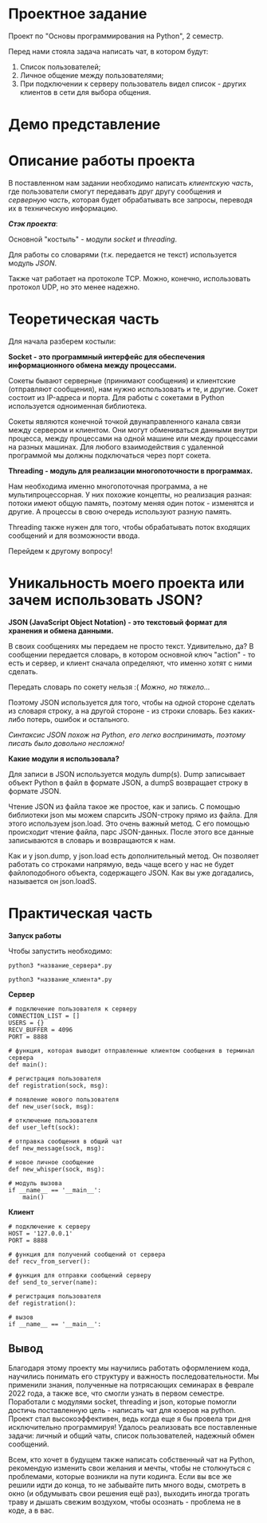 # Проектное задание
Проект по "Основы программирования на Python", 2 семестр.

Перед нами стояла задача написать чат, в котором будут:
1) Список пользователей;
2) Личное общение между пользователями;
3) При подключении к серверу пользователь видел список - других клиентов в сети для выбора общения.

# Демо представление

# Описание работы проекта

В поставленном нам задании необходимо написать *клиентскую часть*, где пользователи смогут передавать друг другу сообщения и *серверную часть*, которая будет обрабатывать все запросы, переводя их в техническую информацию.

**_Стэк проекта_**:

Основной "костыль" - модули *socket* и *threading*. 

Для работы со словарями (т.к. передается не текст) используется модуль *JSON*.

Также чат работает на протоколе TCP. Можно, конечно, использовать протокол UDP, но это менее надежно.

# Теоретическая часть

Для начала разберем костыли:

**Socket - это программный интерфейс для обеспечения информационного обмена между процессами.**

Сокеты бывают серверные (принимают сообщения) и клиентские (отправляют сообщения), нам нужно использовать и те, и другие. Сокет состоит из IP-адреса и порта. Для работы с сокетами в Python используется одноименная библиотека.

Сокеты являются конечной точкой двунаправленного канала связи между сервером и клиентом. Они могут обмениваться данными внутри процесса, между процессами на одной машине или между процессами на разных машинах. Для любого взаимодействия с удаленной программой мы должны подключаться через порт сокета.

**Threading - модуль для реализации многопоточности в программах.**

Нам необходима именно многопоточная программа, а не мультипроцессорная. У них похожие концепты, но реализация разная: потоки имеют общую память, поэтому меняя один поток - изменятся и другие. А процессы в свою очередь используют разную память.

Threading также нужен для того, чтобы обрабатывать поток входящих сообщений и для возможности ввода.

Перейдем к другому вопросу!

# Уникальность моего проекта или зачем использовать JSON?

**JSON (JavaScript Object Notation) - это текстовый формат для хранения и обмена данными.**

В своих сообщениях мы передаем не просто текст. Удивительно, да? В сообщении передается словарь, в котором основной ключ "action" - то есть и сервер, и клиент сначала определяют, что именно хотят с ними сделать. 

Передать словарь по сокету нельзя :( *Можно, но тяжело...*

Поэтому JSON используется для того, чтобы на одной стороне сделать из словаря строку, а на другой стороне - из строки словарь. Без каких-либо потерь, ошибок и остального.

*Синтаксис JSON похож на Python, его легко воспринимать, поэтому писать было довольно несложно!*

**Какие модули я использовала?**

Для записи в JSON используется модуль dump(s). Dump записывает объект Python в файл в формате JSON, а dumpS возвращает строку в формате JSON.

Чтение JSON из файла такое же простое, как и запись. С помощью библиотеки json мы можем спарсить JSON-строку прямо из файла. Для этого используем json.load. Это очень важный метод. С его помощью происходит чтение файла, парс JSON-данных. После этого все данные записываются в словарь и возвращаются к нам. 

Как и у json.dump, у json.load есть дополнительный метод. Он позволяет работать со строками напрямую, ведь чаще всего у нас не будет файлоподобного объекта, содержащего JSON. Как вы уже догадались, называется он json.loadS.

# Практическая часть

**Запуск работы**

Чтобы запустить необходимо:

```
python3 *название_сервера*.py
```

```
python3 *название_клиента*.py
```

**Сервер**

```
# подключение пользователя к серверу
CONNECTION_LIST = []
USERS = {}
RECV_BUFFER = 4096
PORT = 8888

# функция, которая выводит отправленные клиентом сообщения в терминал сервера
def main():

# регистрация пользователя
def registration(sock, msg):

# появление нового пользователя
def new_user(sock, msg):

# отключение пользователя
def user_left(sock):

# отправка сообщения в общий чат
def new_message(sock, msg):

# новое личное сообщение
def new_whisper(sock, msg):

# модуль вызова
if __name__ == '__main__':
    main()
```

**Клиент**

```
# подключение к серверу
HOST = '127.0.0.1'
PORT = 8888

# функция для получений сообщений от сервера
def recv_from_server():

# функция для отправки сообщений серверу
def send_to_server(name):

# регистрация пользователя
def registration():

# вызов
if __name__ == '__main__':
```

## Вывод

Благодаря этому проекту мы научились работать оформлением кода, научились понимать его структуру и важность последовательности. Мы применили знания, полученные на потрясающих семинарах в феврале 2022 года, а также все, что смогли узнать в первом семестре. Поработали с модулями socket, threading и json, которые помогли достичь поставленную цель - написать чат для юзеров на python. Проект стал высокоэффективен, ведь когда еще я бы провела три дня исключительно программируя! Удалось реализовать все поставленные задачи: личный и общий чаты, список пользователей, надежный обмен сообщений. 

Всем, кто хочет в будущем также написать собственный чат на Python, рекомендую изменить свои желания и мечты, чтобы не столкнуться с проблемами, которые возникли на пути кодинга. Если вы все же решили идти до конца, то не забывайте пить много воды, смотреть в окно (и обдумывать свои решения ещё раз), выходить иногда трогать траву и дышать свежим воздухом, чтобы осознать - проблема не в коде, а в вас.
